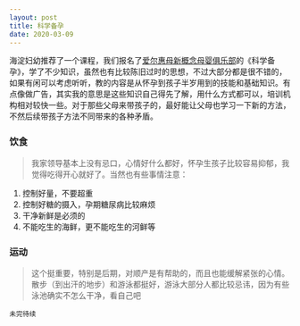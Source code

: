 ```yaml
---
layout: post
title: 科学备孕
date: 2020-03-09
---
```


海淀妇幼推荐了一个课程，我们报名了[爱尔惠母新概念母婴俱乐部](https://weibo.com/aierhm?is_hot=1)的《科学备孕》，学了不少知识，虽然也有比较陈旧过时的思想，不过大部分都是很不错的，如果有闲可以考虑听听，教的内容是从怀孕到孩子半岁用到的技能和基础知识。有点像做广告，其实我的意思是这些知识自己得先了解，用什么方式都可以，培训机构相对较快一些。对于那些父母来带孩子的，最好能让父母也学习一下新的方法，不然后续带孩子方法不同带来的各种矛盾。

### 饮食

>我家领导基本上没有忌口，心情好什么都好，怀孕生孩子比较容易抑郁，我觉得吃得开心就好了。当然也有些事情注意：

1. 控制好量，不要超重
2. 控制好糖的摄入，孕期糖尿病比较麻烦
3. 干净新鲜是必须的
4. 不能吃生的海鲜，更不能吃生的河鲜等

### 运动

>这个挺重要，特别是后期，对顺产是有帮助的，而且也能缓解紧张的心情。散步（到出汗的地步）和游泳都挺好，游泳大部分人都比较忌讳，因为有些泳池确实不怎么干净，看自己吧

`未完待续`

